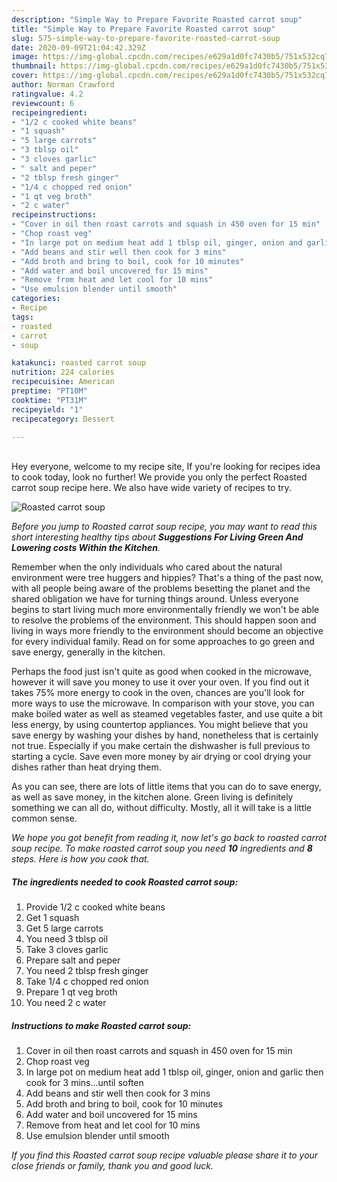 ```yaml
---
description: "Simple Way to Prepare Favorite Roasted carrot soup"
title: "Simple Way to Prepare Favorite Roasted carrot soup"
slug: 575-simple-way-to-prepare-favorite-roasted-carrot-soup
date: 2020-09-09T21:04:42.329Z
image: https://img-global.cpcdn.com/recipes/e629a1d0fc7430b5/751x532cq70/roasted-carrot-soup-recipe-main-photo.jpg
thumbnail: https://img-global.cpcdn.com/recipes/e629a1d0fc7430b5/751x532cq70/roasted-carrot-soup-recipe-main-photo.jpg
cover: https://img-global.cpcdn.com/recipes/e629a1d0fc7430b5/751x532cq70/roasted-carrot-soup-recipe-main-photo.jpg
author: Norman Crawford
ratingvalue: 4.2
reviewcount: 6
recipeingredient:
- "1/2 c cooked white beans"
- "1 squash"
- "5 large carrots"
- "3 tblsp oil"
- "3 cloves garlic"
- " salt and peper"
- "2 tblsp fresh ginger"
- "1/4 c chopped red onion"
- "1 qt veg broth"
- "2 c water"
recipeinstructions:
- "Cover in oil then roast carrots and squash in 450 oven for 15 min"
- "Chop roast veg"
- "In large pot on medium heat add 1 tblsp oil, ginger, onion and garlic then cook for 3 mins...until soften"
- "Add beans and stir well then cook for 3 mins"
- "Add broth and bring to boil, cook for 10 minutes"
- "Add water and boil uncovered for 15 mins"
- "Remove from heat and let cool for 10 mins"
- "Use emulsion blender until smooth"
categories:
- Recipe
tags:
- roasted
- carrot
- soup

katakunci: roasted carrot soup 
nutrition: 224 calories
recipecuisine: American
preptime: "PT10M"
cooktime: "PT31M"
recipeyield: "1"
recipecategory: Dessert

---
```

<br>
Hey everyone, welcome to my recipe site, If you're looking for recipes idea to cook today, look no further! We provide you only the perfect Roasted carrot soup recipe here. We also have wide variety of recipes to try.
<br>


![Roasted carrot soup](https://img-global.cpcdn.com/recipes/e629a1d0fc7430b5/751x532cq70/roasted-carrot-soup-recipe-main-photo.jpg)

<i>Before you jump to Roasted carrot soup recipe, you may want to read this short interesting healthy tips about 
<strong>Suggestions For Living Green And Lowering costs Within the Kitchen</strong>.</i>
</br>

Remember when the only individuals who cared about the natural environment were tree huggers and hippies? That's a thing of the past now, with all people being aware of the problems besetting the planet and the shared obligation we have for turning things around. Unless everyone begins to start living much more environmentally friendly we won't be able to resolve the problems of the environment. This should happen soon and living in ways more friendly to the environment should become an objective for every individual family. Read on for some approaches to go green and save energy, generally in the kitchen.

Perhaps the food just isn't quite as good when cooked in the microwave, however it will save you money to use it over your oven. If you find out it takes 75% more energy to cook in the oven, chances are you'll look for more ways to use the microwave. In comparison with your stove, you can make boiled water as well as steamed vegetables faster, and use quite a bit less energy, by using countertop appliances. You might believe that you save energy by washing your dishes by hand, nonetheless that is certainly not true. Especially if you make certain the dishwasher is full previous to starting a cycle. Save even more money by air drying or cool drying your dishes rather than heat drying them.

As you can see, there are lots of little items that you can do to save energy, as well as save money, in the kitchen alone. Green living is definitely something we can all do, without difficulty. Mostly, all it will take is a little common sense.


<i>We hope you got benefit from reading it, now let's go back to roasted carrot soup recipe. To make roasted carrot soup you need <strong>10</strong> ingredients and <strong>8</strong> steps. Here is how you cook that.
</i>

##### The ingredients needed to cook Roasted carrot soup:

1. Provide 1/2 c cooked white beans
1. Get 1 squash
1. Get 5 large carrots
1. You need 3 tblsp oil
1. Take 3 cloves garlic
1. Prepare  salt and peper
1. You need 2 tblsp fresh ginger
1. Take 1/4 c chopped red onion
1. Prepare 1 qt veg broth
1. You need 2 c water


##### Instructions to make Roasted carrot soup:

1. Cover in oil then roast carrots and squash in 450 oven for 15 min
1. Chop roast veg
1. In large pot on medium heat add 1 tblsp oil, ginger, onion and garlic then cook for 3 mins...until soften
1. Add beans and stir well then cook for 3 mins
1. Add broth and bring to boil, cook for 10 minutes
1. Add water and boil uncovered for 15 mins
1. Remove from heat and let cool for 10 mins
1. Use emulsion blender until smooth


<i>If you find this Roasted carrot soup recipe valuable please share it to your close friends or family, thank you and good luck.</i>

